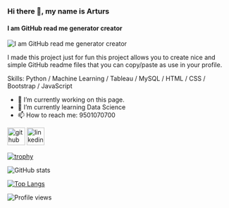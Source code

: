 ### Hi there 👋, my name is Arturs
#### I am GitHub read me generator creator
![I am GitHub read me generator creator](https://arturssmirnovs.github.io/github-profile-readme-generator/images/banner.png)

I made this project just for fun this project allows you to create nice and simple GitHub readme files that you can copy/paste as use in your profile.

Skills: Python / Machine Learning / Tableau / MySQL / HTML / CSS / Bootstrap / JavaScript 

- 🔭 I’m currently working on this page. 
- 🌱 I’m currently learning Data Science 
- 📫 How to reach me: 9501070700 


[<img src='https://cdn.jsdelivr.net/npm/simple-icons@3.0.1/icons/github.svg' alt='github' height='40'>](https://github.com/https://github.com/robinkashyap)  [<img src='https://cdn.jsdelivr.net/npm/simple-icons@3.0.1/icons/linkedin.svg' alt='linkedin' height='40'>](https://www.linkedin.com/in/https://www.linkedin.com/in/robin-kashyap//)  

[![trophy](https://github-profile-trophy.vercel.app/?username=https://github.com/robinkashyap)](https://github.com/ryo-ma/github-profile-trophy)

![GitHub stats](https://github-readme-stats.vercel.app/api?username=https://github.com/robinkashyap&show_icons=true)  

[![Top Langs](https://github-readme-stats.vercel.app/api/top-langs/?username=https://github.com/robinkashyap)](https://github.com/anuraghazra/github-readme-stats)

![Profile views](https://gpvc.arturio.dev/https://github.com/robinkashyap)  
